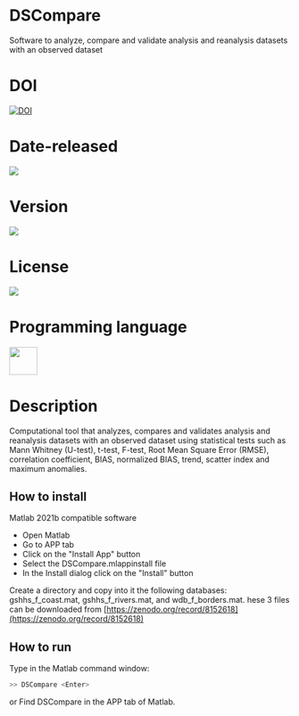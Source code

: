# DSCompare

Software to analyze, compare and validate analysis and reanalysis datasets with an observed dataset

# DOI

[![DOI](https://zenodo.org/badge/DOI/10.5281/zenodo.8152618.svg)](https://doi.org/10.5281/zenodo.8152618)

# Date-released 

![](https://img.shields.io/badge/Release%20date-May%2C%2005%2C%202023-9cf)

# Version

![](https://img.shields.io/badge/Version%3A-2.1-success)

# License

![](https://img.shields.io/github/license/Ileriayo/markdown-badges?style=for-the-badge)

# Programming language

<img src="https://cdn.jsdelivr.net/gh/devicons/devicon/icons/matlab/matlab-original.svg" width="50"/>

# Description

Computational tool that analyzes, compares and validates analysis and reanalysis datasets with an observed dataset using statistical tests such as Mann Whitney (U-test), t-test, F-test, Root Mean Square Error (RMSE), correlation coefficient, BIAS, normalized BIAS, trend, scatter index and maximum anomalies.

## How to install

Matlab 2021b compatible software

- Open Matlab
- Go to APP tab
- Click on the "Install App" button
- Select the DSCompare.mlappinstall file
- In the Install dialog click on the "Install" button

Create a directory and copy into it the following databases: gshhs_f_coast.mat, gshhs_f_rivers.mat, and wdb_f_borders.mat. hese 3 files can be downloaded from [https://zenodo.org/record/8152618](https://zenodo.org/record/8152618)


## How to run

Type in the Matlab command window:

```sh
>> DSCompare <Enter>
```
or Find DSCompare in the APP tab of Matlab.

